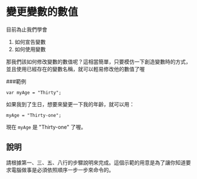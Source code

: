 變更變數的數值
===============

目前為止我們學會

1. 如何宣告變數
2. 如何使用變數

那我們該如何修改變數的數值呢？這相當簡單，只要模仿一下創造變數時的方式，並且使用已經存在的變數名稱，就可以輕易修改他的數值了喔

###範例
```
var myAge = "Thirty";
```
如果我到了生日，想要來變更一下我的年齡，就可以用：
```
myAge = "Thirty-one";
```
現在 `myAge` 是 "Thirty-one" 了喔。

說明
-----------
請根據第一、三、五、八行的步驟說明來完成。這個示範的用意是為了讓你知道要求電腦做事是必須依照順序一步一步來命令的。